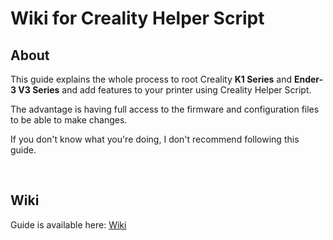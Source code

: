 # Wiki for Creality Helper Script

## About

This guide explains the whole process to root Creality **K1 Series** and **Ender-3 V3 Series** and add features to your printer using Creality Helper Script.

The advantage is having full access to the firmware and configuration files to be able to make changes.

If you don't know what you're doing, I don't recommend following this guide.

<br />

## Wiki

Guide is available here: [Wiki](https://guilouz.github.io/Creality-Helper-Script-Wiki/)

<br />
